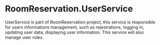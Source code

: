# RoomReservation.UserService
UserService is part of RoomReservation project, this service is responsible for users informations management, such as rejestrations, logging in, updating user data, displaying user information. This service will also manage user roles.
